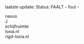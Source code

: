 laatste update: 
Status: FAALT - fout - 
<div class="service R">nexus</div><div class="service R">J</div><div class="service R">schijfruimte</div><div class="service G">loxia.nl</div><div class="service G">rigd-loxia.nl</div>